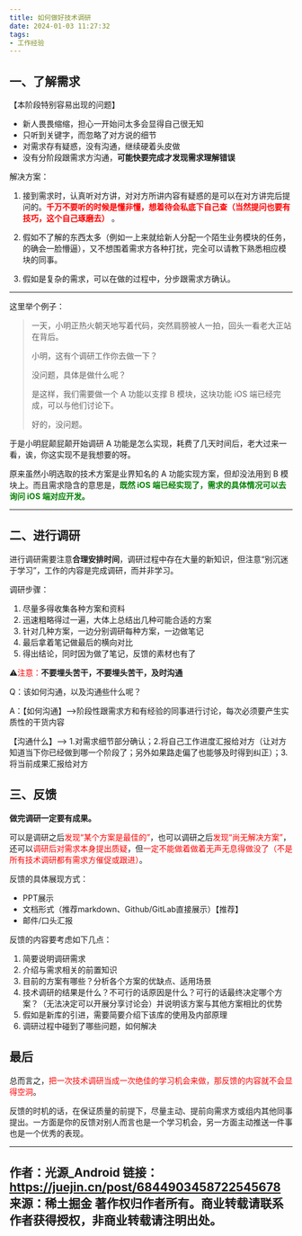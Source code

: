 ```yaml
---
title: 如何做好技术调研
date: 2024-01-03 11:27:32
tags:
- 工作经验
---
```

## 一、了解需求

【本阶段特别容易出现的问题】

+ 新人畏畏缩缩，担心一开始问太多会显得自己很无知
+ 只听到关键字，而忽略了对方说的细节
+ 对需求存有疑惑，没有沟通，继续硬着头皮做
+ 没有分阶段跟需求方沟通，**可能快要完成才发现需求理解错误**

解决方案：

1. 接到需求时，认真听对方讲，对对方所讲内容有疑惑的是可以在对方讲完后提问的。<span style="color:red;">**千万不要听的时候是懂非懂，想着待会私底下自己查（当然提问也要有技巧，这个自己琢磨去）**</span> 。

2. 假如不了解的东西太多（例如一上来就给新人分配一个陌生业务模块的任务，的确会一脸懵逼），又不想围着需求方各种打扰，完全可以请教下熟悉相应模块的同事。

3. 假如是复杂的需求，可以在做的过程中，分步跟需求方确认。

---

这里举个例子：

> 一天，小明正热火朝天地写着代码，突然肩膀被人一拍，回头一看老大正站在背后。
>
> 小明，这有个调研工作你去做一下？
>
> 没问题，具体是做什么呢？
>
> 是这样，我们需要做一个 A 功能以支撑 B 模块，这块功能 iOS 端已经完成，可以与他们讨论下。
>
> 好的，没问题。

于是小明屁颠屁颠开始调研 A 功能是怎么实现，耗费了几天时间后，老大过来一看，诶，你这实现不是我想要的呀。

原来虽然小明选取的技术方案是业界知名的 A 功能实现方案，但却没法用到 B 模块上。而且需求隐含的意思是，<span style="color:green;">**既然 iOS 端已经实现了，需求的具体情况可以去询问 iOS 端对应开发。**</span>

---



## 二、进行调研

进行调研需要注意**合理安排时间**，调研过程中存在大量的新知识，但注意“别沉迷于学习”，工作的内容是完成调研，而并非学习。

调研步骤：

1. 尽量多得收集各种方案和资料
2. 迅速粗略得过一遍，大体上总结出几种可能合适的方案
3. 针对几种方案，一边分别调研每种方案，一边做笔记
4. 最后拿着笔记做最后的横向对比
5. 得出结论，同时因为做了笔记，反馈的素材也有了

⚠️<span style="color:red;">注意：</span>**不要埋头苦干，不要埋头苦干，及时沟通**

Q：该如何沟通，以及沟通些什么呢？

A：【如何沟通】-->阶段性跟需求方和有经验的同事进行讨论，每次必须要产生实质性的干货内容

【沟通什么】--> 1.对需求细节部分确认；2.将自己工作进度汇报给对方（让对方知道当下你已经做到哪一个阶段了；另外如果路走偏了也能够及时得到纠正）；3.将当前成果汇报给对方



## 三、反馈

**做完调研一定要有成果。**

可以是调研之后<span style="color:red;">发现“某个方案是最佳的”</span>，也可以调研之后<span style="color:red;">发现“尚无解决方案”</span>，还可以<span style="color:red;">调研后对需求本身提出质疑</span>，但<span style="color:red;">一定不能做着做着无声无息得做没了（不是所有技术调研都有需求方催促或跟进）</span>。

反馈的具体展现方式：

+ PPT展示
+ 文档形式（推荐markdown、Github/GitLab直接展示）【推荐】
+ 邮件/口头汇报

反馈的内容要考虑如下几点：

1. 简要说明调研需求
2. 介绍与需求相关的前置知识
3. 目前的方案有哪些？分析各个方案的优缺点、适用场景
4. 技术调研的结果是什么？不可行的话原因是什么？可行的话最终决定哪个方案？（无法决定可以开展分享讨论会）并说明该方案与其他方案相比的优势
5. 假如是新库的引进，需要简要介绍下该库的使用及内部原理
6. 调研过程中碰到了哪些问题，如何解决

## 最后

总而言之，<span style="color:red;">把一次技术调研当成一次绝佳的学习机会来做，那反馈的内容就不会显得空洞</span>。

反馈的时机的话，在保证质量的前提下，尽量主动、提前向需求方或组内其他同事提出。一方面是你的反馈对别人而言也是一个学习机会，另一方面主动推送一件事也是一个优秀的表现。


---
作者：光源_Android
链接：https://juejin.cn/post/6844903458722545678
来源：稀土掘金
著作权归作者所有。商业转载请联系作者获得授权，非商业转载请注明出处。
---